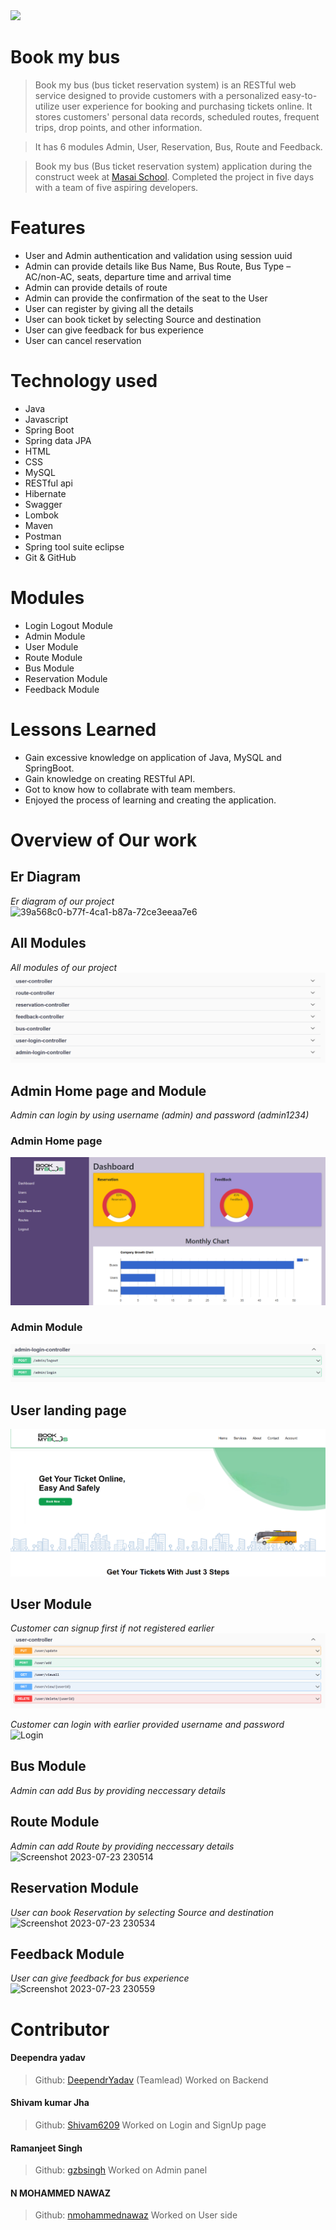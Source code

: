 <img src = "https://bookmybus.co.in/themes/default/admin/assets/upload/logos/logo1-removebg-new.png" />
  
# Book my bus

> Book my bus (bus ticket reservation system) is an RESTful web service designed to provide customers with a personalized easy-to-utilize user experience for booking and purchasing tickets online. It stores customers' personal data records, scheduled routes, frequent trips, drop points, and other information.

> It has 6 modules Admin, User, Reservation, Bus, Route and Feedback.

> Book my bus (Bus ticket reservation system) application during the construct week at [Masai School](https://masaischool.com/). Completed the project in five days with a team of five aspiring developers.

# Features

- User and Admin authentication and validation using session uuid
- Admin can provide details like Bus Name, Bus Route, Bus Type –AC/non-AC, seats, departure time and arrival time
- Admin can provide details of route
- Admin can provide the confirmation of the seat to the User
- User can register by giving all the details
- User can book ticket by selecting Source and destination
- User can give feedback for bus experience
- User can cancel reservation

# Technology used 

- Java
- Javascript
- Spring Boot
- Spring data JPA
- HTML
- CSS
- MySQL
- RESTful api
- Hibernate
- Swagger
- Lombok
- Maven
- Postman
- Spring tool suite eclipse
- Git & GitHub

# Modules

- Login Logout Module
- Admin Module
- User Module
- Route Module
- Bus Module
- Reservation Module
- Feedback Module

# Lessons Learned

- Gain excessive knowledge on application of Java, MySQL and SpringBoot.
- Gain knowledge on creating RESTful API.
- Got to know how to collabrate with team members.
- Enjoyed the process of learning and creating the application.

# Overview of Our work

## **Er Diagram** 
*Er diagram of our project*
</br>
![39a568c0-b77f-4ca1-b87a-72ce3eeaa7e6](https://github.com/DeependrYadav/honest-wing-5796/assets/121309012/9c8bb70a-5f68-4210-8a88-d8796f8e165c)

## **All Modules** 
*All modules of our project*
</br>
![All Modules](./images/all_controller.png)


## **Admin Home page and Module** 
*Admin can login by using username (admin) and password (admin1234)*
### Admin Home page
![Admin Panel](./images/admin_panel.png)
</br>
### Admin Module
![Admin Module](./images/admin_login.png)
</br>

## **User landing page**
![User landing page](./images/landing_page.png)

## **User Module**
*Customer can signup first if not registered earlier*
</br>
![User Module](./images/user_controller.png)

*Customer can login with earlier provided username and password*
</br>
![Login](./images.login_controller.png)

## **Bus Module** 
*Admin can add Bus by providing neccessary details*
</br>


## **Route Module**
*Admin can add Route by providing neccessary details*
</br>
![Screenshot 2023-07-23 230514](https://github.com/DeependrYadav/honest-wing-5796/assets/121309012/abafa311-7b93-42de-bd8f-9011bd88e8ba)

## **Reservation Module**
*User can book Reservation by selecting Source and destination*
</br>
![Screenshot 2023-07-23 230534](https://github.com/DeependrYadav/honest-wing-5796/assets/121309012/bd23d53e-a2d3-4b31-9aea-8c61f7ef2cb6)

## **Feedback Module**
*User can give feedback for bus experience*
</br>
![Screenshot 2023-07-23 230559](https://github.com/DeependrYadav/honest-wing-5796/assets/121309012/097301e3-a2be-4718-a538-3f6ae1537c82)

# Contributor

#### Deependra yadav
> Github: [DeependrYadav](https://github.com/DeependrYadav) 
(Teamlead)
Worked on Backend

#### Shivam kumar Jha
> Github: [Shivam6209](https://github.com/Shivam6209)
Worked on Login and SignUp page


#### Ramanjeet Singh
> Github: [gzbsingh](https://github.com/gzbsingh)
Worked on Admin panel


#### N MOHAMMED NAWAZ
> Github: [nmohammednawaz](https://github.com/nmohammednawaz)
Worked on User side



